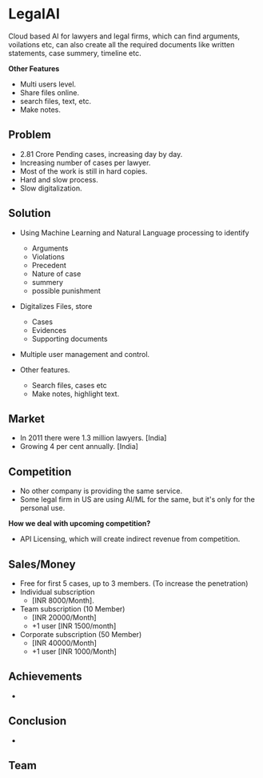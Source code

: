 # LegalAI

Cloud based AI for lawyers and legal firms, which can find arguments, voilations etc, can also create all the required documents like written statements, case summery, timeline etc.

**Other Features** 
- Multi users level.
- Share files online.
- search files, text, etc. 
- Make notes. 

## Problem

- 2.81 Crore Pending cases, increasing day by day.
- Increasing number of cases per lawyer.
- Most of the work is still in hard copies.
- Hard and slow process.
- Slow digitalization.


## Solution

- Using Machine Learning and Natural Language processing to identify 
	- Arguments
	- Violations 
	- Precedent
	- Nature of case
	- summery
	- possible punishment

- Digitalizes Files, store 
	- Cases
	- Evidences 
	- Supporting documents

- Multiple user management and control.
- Other features.
	- Search files, cases etc
	- Make notes, highlight text.


## Market 

- In 2011 there were 1.3 million lawyers. [India]
- Growing 4 per cent annually. [India]

## Competition

- No other company is providing the same service.
- Some legal firm in US are using AI/ML for the same, but it's only for the personal use. 

**How we deal with upcoming competition?**

- API Licensing, which will create indirect revenue from competition.


## Sales/Money

- Free for first 5 cases, up to 3 members. (To increase the penetration)
- Individual subscription 
	- [INR 8000/Month].
- Team subscription (10 Member) 
	- [INR 20000/Month] 
	- +1 user [INR 1500/month] 
- Corporate subscription (50 Member) 
	- [INR 40000/Month]
	- +1 user [INR 1000/Month]

## Achievements

-  

## Conclusion

-

## Team 
